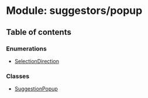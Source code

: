 # Module: suggestors/popup

## Table of contents

### Enumerations

- [SelectionDirection](../wiki/suggestors.popup.SelectionDirection)

### Classes

- [SuggestionPopup](../wiki/suggestors.popup.SuggestionPopup)
